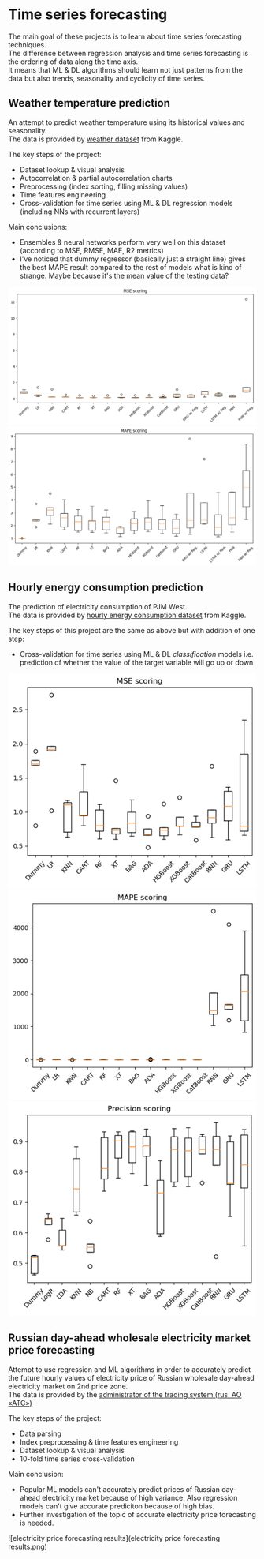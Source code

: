 # Time series forecasting

The main goal of these projects is to learn about time series forecasting techniques.\
The difference between regression analysis and time series forecasting is the ordering of data along the time axis.\
It means that ML & DL algorithms should learn not just patterns from the data but also trends, seasonality and cyclicity of time series.

## Weather temperature prediction

An attempt to predict weather temperature using its historical values and seasonality.\
The data is provided by [weather dataset](https://www.kaggle.com/datasets/muthuj7/weather-dataset) from Kaggle.

The key steps of the project:
* Dataset lookup & visual analysis
* Autocorrelation & partial autocorrelation charts
* Preprocessing (index sorting, filling missing values)
* Time features engineering
* Cross-validation for time series using ML & DL regression models (including NNs with recurrent layers)

Main conclusions:
* Ensembles & neural networks perform very well on this dataset (according to MSE, RMSE, MAE, R2 metrics)
* I've noticed that dummy regressor (basically just a straight line) gives the best MAPE result compared to the rest of models what is kind of strange. Maybe because it's the mean value of the testing data?

![weather_mse](weather_mse.png)
![weather_mape](weather_mape.png)

## Hourly energy consumption prediction

The prediction of electricity consumption of PJM West.\
The data is provided by [hourly energy consumption dataset](https://www.kaggle.com/datasets/robikscube/hourly-energy-consumption) from Kaggle.

The key steps of this project are the same as above but with addition of one step:
* Cross-validation for time series using ML & DL *classification* models i.e. prediction of whether the value of the target variable will go up or down

![energy_mse](energy_mse.png)
![energy_mape](energy_mape.png)
![energy_precision](energy_precision.png)

## Russian day-ahead wholesale electricity market price forecasting

Attempt to use regression and ML algorithms in order to accurately predict the future hourly values of electricity price of Russian wholesale day-ahead electricity market on 2nd price zone.\
The data is provided by the [administrator of the trading system (rus. АО «АТС»)](https://www.atsenergo.ru/results/rsv/index?zone=1)

The key steps of the project:
* Data parsing
* Index preprocessing & time features engineering
* Dataset lookup & visual analysis
* 10-fold time series cross-validation

Main conclusion:
* Popular ML models can't accurately predict prices of Russian day-ahead electricity market because of high variance. Also regression models can't give accurate prediciton because of high bias. 
* Further investigation of the topic of accurate electricity price forecasting is needed.

![electricity price forecasting results](electricity price forecasting results.png)
